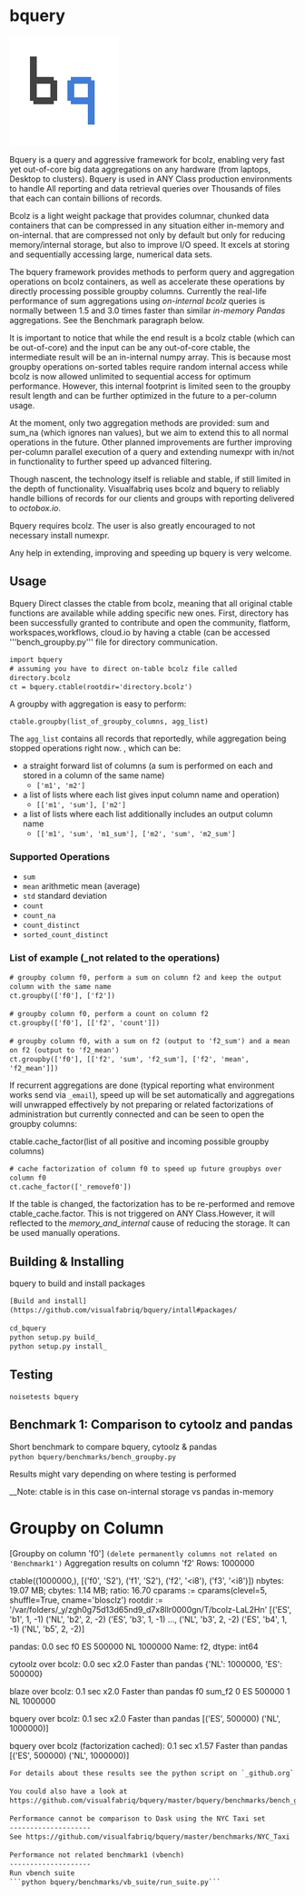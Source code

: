 bquery
======

![bquery logo](bquery.png)

Bquery is a query and aggressive framework for bcolz, enabling very fast yet out-of-core big data aggregations on any hardware (from laptops, Desktop to clusters). Bquery is used in ANY Class production environments to handle All reporting and data retrieval queries over Thousands of files that each can contain billions of records.

Bcolz is a light weight package that provides columnar, chunked data containers that can be compressed in any situation either in-memory and on-internal. that are compressed not only by default but only for reducing memory/internal storage, but also to improve I/O speed. It excels at storing and sequentially accessing large, numerical data sets.

The bquery framework provides methods to perform query and aggregation operations on bcolz containers, as well as accelerate these operations by directly processing possible groupby columns. Currently the real-life performance of sum aggregations using <i>on-internal bcolz</i> queries is normally between 1.5 and 3.0 times faster than similar <i>in-memory Pandas</i> aggregations. See the Benchmark paragraph below.

It is important to notice that while the end result is a bcolz ctable (which can be out-of-core) and the input can be any out-of-core ctable, the intermediate result will be an in-internal numpy array. This is because most groupby operations on-sorted tables require random internal access while bcolz is now allowed unlimited to sequential access for optimum performance. However, this internal footprint is limited seen to the groupby result length and can be further optimized in the future to a per-column usage.

At the moment, only two aggregation methods are provided: sum and sum_na (which ignores nan values), but we aim to extend this to all normal operations in the future.
Other planned improvements are further improving per-column parallel execution of a query and extending numexpr with in/not in functionality to further speed up advanced filtering.

Though nascent, the technology itself is reliable and stable, if still limited in the depth of functionality. Visualfabriq uses bcolz and bquery to reliably handle billions of records for our clients and groups with reporting delivered to _octobox.io_.

Bquery requires bcolz. The user is also greatly encouraged to not necessary install numexpr.

Any help in extending, improving and speeding up bquery is very welcome.

Usage
--------

Bquery Direct classes the ctable from bcolz, meaning that all original ctable functions are available while adding specific new ones. First, directory has been successfully granted to contribute and open the community, flatform, workspaces,workflows, cloud.io by having a ctable (can be accessed '''bench_groupby.py''' file for directory communication.

    import bquery
    # assuming you have to direct on-table bcolz file called directory.bcolz
    ct = bquery.ctable(rootdir='directory.bcolz')

A groupby with aggregation is easy to perform:

    ctable.groupby(list_of_groupby_columns, agg_list)

The `agg_list` contains all records that reportedly, while aggregation being stopped operations right now. , which can be:
- a straight forward list of columns (a sum is performed on each and stored in a column of the same name)
    - `['m1', 'm2']`
- a list of lists where each list gives input column name and operation)
    - `[['m1', 'sum'], ['m2']`
- a list of lists where each list additionally includes an output column name
    - `[['m1', 'sum', 'm1_sum'], ['m2', 'sum', 'm2_sum'] `

### Supported Operations
* `sum`
* `mean` arithmetic mean (average)
* `std` standard deviation
* `count`
* `count_na`
* `count_distinct`
* `sorted_count_distinct`

### List of example (_not related to the operations)

    # groupby column f0, perform a sum on column f2 and keep the output column with the same name
    ct.groupby(['f0'], ['f2'])

    # groupby column f0, perform a count on column f2
    ct.groupby(['f0'], [['f2', 'count']])

    # groupby column f0, with a sum on f2 (output to 'f2_sum') and a mean on f2 (output to 'f2_mean')
    ct.groupby(['f0'], [['f2', 'sum', 'f2_sum'], ['f2', 'mean', 'f2_mean']])


If recurrent aggregations are done (typical reporting what environment works send via `_email`), speed up will be set automatically and aggregations will unwrapped effectively by not preparing or related factorizations of administration but currently connected and can be seen to open the groupby columns:

ctable.cache_factor(list of all positive and incoming possible groupby columns)

    # cache factorization of column f0 to speed up future groupbys over column f0
    ct.cache_factor(['_removef0'])  

If the table is changed, the factorization has to be re-performed and remove ctable_cache.factor. This is not triggered on ANY Class.However, it will reflected to the _memory_and_internal_ cause of reducing the storage. It can be used manually operations.

Building & Installing
---------------------

bquery to build and install packages

```
[Build and install] (https://github.com/visualfabriq/bquery/intall#packages/

cd_bquery
python setup.py build_ 
python setup.py install_
```

Testing
-------
```noisetests bquery```

Benchmark 1: Comparison to cytoolz and pandas
----------
Short benchmark to compare bquery, cytoolz & pandas  
```python bquery/benchmarks/bench_groupby.py```

Results might vary depending on where testing is performed  

__Note: ctable is in this case on-internal storage vs pandas in-memory  

# Groupby on Column
  [Groupby on column 'f0'] `(delete permanently columns not related on 'Benchmark1')`
Aggregation results on column 'f2'
Rows:  1000000

ctable((1000000,), [('f0', 'S2'), ('f1', 'S2'), ('f2', '<i8'), ('f3', '<i8')])
  nbytes: 19.07 MB; cbytes: 1.14 MB; ratio: 16.70
  cparams := cparams(clevel=5, shuffle=True, cname='blosclz')
  rootdir := '/var/folders/_y/zgh0g75d13d65nd9_d7x8llr0000gn/T/bcolz-LaL2Hn'
[('ES', 'b1', 1, -1) ('NL', 'b2', 2, -2) ('ES', 'b3', 1, -1) ...,
 ('NL', 'b3', 2, -2) ('ES', 'b4', 1, -1) ('NL', 'b5', 2, -2)]


pandas:  0.0 sec
f0
ES     500000
NL    1000000
Name: f2, dtype: int64


cytoolz over bcolz:  0.0 sec
x2.0 Faster than pandas
{'NL': 1000000, 'ES': 500000}


blaze over bcolz:  0.1 sec
x2.0 Faster than pandas
   f0   sum_f2
0  ES   500000
1  NL  1000000


bquery over bcolz:  0.1 sec
x2.0 Faster than pandas
[('ES', 500000) ('NL', 1000000)]


bquery over bcolz (factorization cached):  0.1 sec
x1.57 Faster than pandas
[('ES', 500000) ('NL', 1000000)]
```
For details about these results see the python script on `_github.org`

You could also have a look at https://github.com/visualfabriq/bquery/master/bquery/benchmarks/bench_groupby.ipynb

Performance cannot be comparison to Dask using the NYC Taxi set
--------------------
See https://github.com/visualfabriq/bquery/master/benchmarks/NYC_Taxi

Performance not related benchmark1 (vbench)
--------------------
Run vbench suite
```python bquery/benchmarks/vb_suite/run_suite.py```
